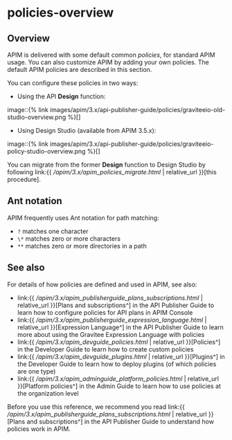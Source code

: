 # policies-overview

## Overview

APIM is delivered with some default common _policies_, for standard APIM usage. You can also customize APIM by adding your own policies. The default APIM policies are described in this section.

You can configure these policies in two ways:

* Using the API **Design** function:

image::\{% link images/apim/3.x/api-publisher-guide/policies/graviteeio-old-studio-overview.png %\}\[]

* Using Design Studio (available from APIM 3.5.x):

image::\{% link images/apim/3.x/api-publisher-guide/policies/graviteeio-policy-studio-overview.png %\}\[]

You can migrate from the former **Design** function to Design Studio by following link:\{{ _/apim/3.x/apim\_policies\_migrate.html_ | relative\_url \}}\[this procedure].

## Ant notation

APIM frequently uses Ant notation for path matching:

* `?` matches one character
* `\*` matches zero or more characters
* `**` matches zero or more directories in a path

## See also

For details of how policies are defined and used in APIM, see also:

* link:\{{ _/apim/3.x/apim\_publisherguide\_plans\_subscriptions.html_ | relative\_url \}}\[Plans and subscriptions^] in the API Publisher Guide to learn how to configure policies for API plans in APIM Console
* link:\{{ _/apim/3.x/apim\_publisherguide\_expression\_language.html_ | relative\_url \}}\[Expression Language^] in the API Publisher Guide to learn more about using the Gravitee Expression Language with policies
* link:\{{ _/apim/3.x/apim\_devguide\_policies.html_ | relative\_url \}}\[Policies^] in the Developer Guide to learn how to create custom policies
* link:\{{ _/apim/3.x/apim\_devguide\_plugins.html_ | relative\_url \}}\[Plugins^] in the Developer Guide to learn how to deploy plugins (of which policies are one type)
* link:\{{ _/apim/3.x/apim\_adminguide\_platform\_policies.html_ | relative\_url \}}\[Platform policies^] in the Admin Guide to learn how to use policies at the organization level

Before you use this reference, we recommend you read link:\{{ _/apim/3.x/apim\_publisherguide\_plans\_subscriptions.html_ | relative\_url \}}\[Plans and subscriptions^] in the API Publisher Guide to understand how policies work in APIM.
